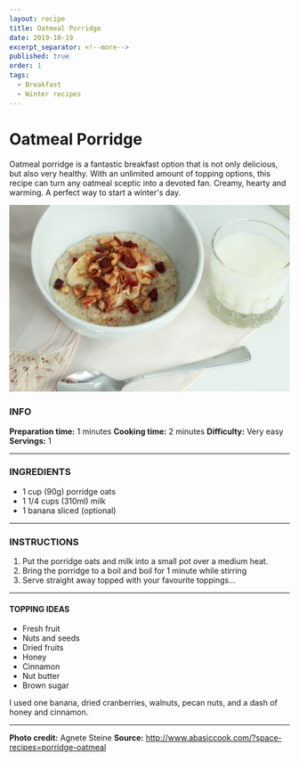 ```yaml
---
layout: recipe
title: Oatmeal Porridge
date: 2019-10-19
excerpt_separator: <!--more-->
published: true
order: 1
tags:
  - Breakfast
  - Winter recipes
---
```


# Oatmeal Porridge

Oatmeal porridge is a fantastic breakfast option that is not only delicious, but also very healthy. With an unlimited amount of topping options, this recipe can turn any oatmeal sceptic into a devoted fan. Creamy, hearty and warming. A perfect way to start a winter's day.

<!--more-->

[![Porridge](/_uploads/IMG_0088copy2.jpg)](/_uploads/IMG_0088copy2.jpg)


### INFO

**Preparation time:** 1 minutes
**Cooking time:** 2 minutes
**Difficulty:** Very easy
**Servings:** 1

<hr>

### INGREDIENTS

- 1 cup (90g) porridge oats
- 1 1/4 cups (310ml) milk
- 1 banana sliced (optional)

<hr>

### INSTRUCTIONS

1.	Put the porridge oats and milk into a small pot over a medium heat.
2.	Bring the porridge to a boil and boil for 1 minute while stirring
3.	Serve straight away topped with your favourite toppings…

<hr>

#### TOPPING IDEAS

- Fresh fruit
- Nuts and seeds
- Dried fruits
- Honey
- Cinnamon
- Nut butter
- Brown sugar


I used one banana, dried cranberries, walnuts, pecan nuts, and a dash of honey and cinnamon.

<hr>

**Photo credit:** Agnete Steine
**Source:** http://www.abasiccook.com/?space-recipes=porridge-oatmeal
